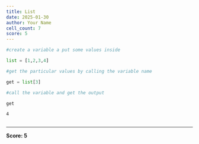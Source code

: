 ```yaml
---
title: List
date: 2025-01-30
author: Your Name
cell_count: 7
score: 5
---
```


```python
#create a variable a put some values inside
```


```python
list = [1,2,3,4]
```


```python
#get the particular values by calling the variable name
```


```python
get = list[3]
```


```python
#call the variable and get the output
```


```python
get
```




    4




```python

```


---
**Score: 5**
